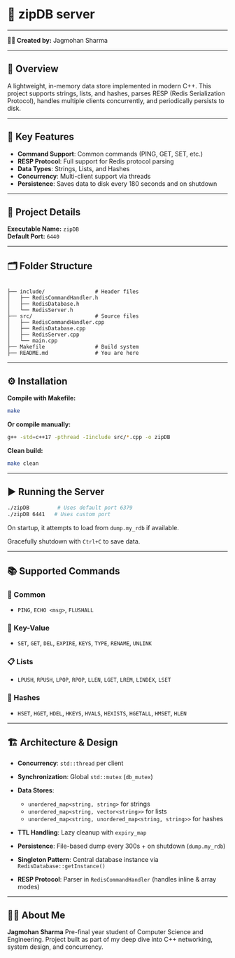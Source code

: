 # 🚀 zipDB server

---

**👨‍💻 Created by:** Jagmohan Sharma  

---

## 📌 Overview

A lightweight, in-memory data store implemented in modern C++. This project supports strings, lists, and hashes, parses RESP (Redis Serialization Protocol), handles multiple clients concurrently, and periodically persists to disk.

---

## 🧠 Key Features

- **Command Support**: Common commands (PING, GET, SET, etc.)
- **RESP Protocol**: Full support for Redis protocol parsing
- **Data Types**: Strings, Lists, and Hashes
- **Concurrency**: Multi-client support via threads
- **Persistence**: Saves data to disk every 180 seconds and on shutdown

---

## 🔧 Project Details

**Executable Name:** `zipDB`  
**Default Port:** `6440`  

---

## 🗂️ Folder Structure

```

├── include/                # Header files
│   ├── RedisCommandHandler.h
│   ├── RedisDatabase.h
│   └── RedisServer.h
├── src/                    # Source files
│   ├── RedisCommandHandler.cpp
│   ├── RedisDatabase.cpp
│   ├── RedisServer.cpp
│   └── main.cpp
├── Makefile                # Build system
├── README.md               # You are here

````

---

## ⚙️ Installation

**Compile with Makefile:**

```bash
make
````

**Or compile manually:**

```bash
g++ -std=c++17 -pthread -Iinclude src/*.cpp -o zipDB
```

**Clean build:**

```bash
make clean
```

---

## ▶️ Running the Server

```bash
./zipDB         # Uses default port 6379
./zipDB 6441   # Uses custom port
```

On startup, it attempts to load from `dump.my_rdb` if available.

Gracefully shutdown with `Ctrl+C` to save data.

---

## 📚 Supported Commands

### 🔁 Common

* `PING`, `ECHO <msg>`, `FLUSHALL`

### 🧾 Key-Value

* `SET`, `GET`, `DEL`, `EXPIRE`, `KEYS`, `TYPE`, `RENAME`, `UNLINK`

### 📋 Lists

* `LPUSH`, `RPUSH`, `LPOP`, `RPOP`, `LLEN`, `LGET`, `LREM`, `LINDEX`, `LSET`

### 🧩 Hashes

* `HSET`, `HGET`, `HDEL`, `HKEYS`, `HVALS`, `HEXISTS`, `HGETALL`, `HMSET`, `HLEN`

---

## 🏗️ Architecture & Design

* **Concurrency**: `std::thread` per client
* **Synchronization**: Global `std::mutex` (`db_mutex`)
* **Data Stores**:

  * `unordered_map<string, string>` for strings
  * `unordered_map<string, vector<string>>` for lists
  * `unordered_map<string, unordered_map<string, string>>` for hashes
* **TTL Handling**: Lazy cleanup with `expiry_map`
* **Persistence**: File-based dump every 300s + on shutdown (`dump.my_rdb`)
* **Singleton Pattern**: Central database instance via `RedisDatabase::getInstance()`
* **RESP Protocol**: Parser in `RedisCommandHandler` (handles inline & array modes)

---

## 🙋‍♂️ About Me

**Jagmohan Sharma**
Pre-final year student of Computer Science and Engineering.
Project built as part of my deep dive into C++ networking, system design, and concurrency.
